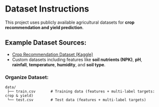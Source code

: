 # Dataset Instructions

This project uses publicly available agricultural datasets for **crop recommendation and yield prediction**.

## Example Dataset Sources:
- [Crop Recommendation Dataset (Kaggle)](https://www.kaggle.com/datasets/atharvaingle/crop-recommendation-dataset)
- Custom datasets including features like **soil nutrients (NPK)**, **pH**, **rainfall**, **temperature**, **humidity**, and **soil type**.

### Organize Dataset:
```
data/
 ├── train.csv       # Training data (features + multi-label targets: crop & yield)
 └── test.csv        # Test data (features + multi-label targets)
```
